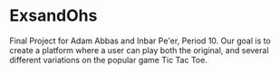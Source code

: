 # ExsandOhs
Final Project for Adam Abbas and Inbar Pe'er, Period 10. Our goal is to create a platform where a user can play both the original, and several different variations on the popular game Tic Tac Toe.
